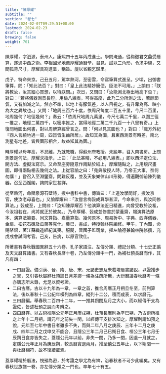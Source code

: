 ```yaml
---
title: "陳厚耀"
subtitle: ""
section: "卷七"
date: 2024-02-07T09:29:51+08:00
lastmod: 2024-02-23
draft: false
brewing: false
weight: 701
---
```



陳厚耀，字泗源，泰州人。康熙四十五年丙戌進士。學問淹通，從梅徵君文鼎受曆算，遂通中西之術。李相國光地薦厚耀通曆學，召見，試以三角形，令求中線，又問弧背尺寸，厚耀具劄進呈，稱旨。旋以省親乞歸里。

戊子，特命來京。己丑五月，駕幸熱河，至密雲，命寫筆算式進呈。少頃，出御書筆算，問：「知此法否？」對曰：「皇上此法精妙簡便，臣法不可用。」上諭曰：「朕將教汝，汝其細心貫想，以待朕問。」次日，又問曰：「汝能測北極出地高下否？」對曰：「若將儀器測景長短，用檢八線表，可得高度，此乃二分所測之法，若餘節氣，又有加減之法，然亦不準，以地上有朦氣差，以人目視之，有升卑為高、映小為大之異故也。」又問：「地周三百六十度，依周尺每度二百五十里，今尺二百里，地周幾何？地徑幾何？」奏云：「依周尺地周九萬里，今尺七萬二千里，以圍三徑一推之，地徑二萬四千，以密率推之，當得地徑二萬二千九百一十八里有奇。」上復問地圜出何書，對以周髀算經曾言之。問：「何以見其圜也？」對曰：「職方外紀『西人言繞地過一周，四匝皆生齒所居』，故知其為圜，且東西測景有時差，南北測星有地差，皆與圜形相合，故益知其為圜。」

時厚耀以母年高，不忍離，乃就教職，得蘇州府教授。未踰年，召入南書房。上問測景是何法，厚耀求指示，上曰：「此法甚精，不必用八線表。」即以西洋定位法、開方法、虛擬法寫示。又命至座旁隨意作兩點於紙上，厚耀隨點之，上用規尺畫圖，即得兩點相去幾何之法。上從容諭之曰：「堯典敬授人時，乃帝王大事，奈何勿講！」嘗召入至淵鑒齋，問難反覆，並及天象樂律山川形勢，得遍觀御前陳列儀器。召至西煖閣，詢問家世甚詳。

從至熱河，命賦泉源石壁詩，授中書科中書，傳旨曰：「上道汝學問好，授汝京官，使汝老母喜也。」又諭厚耀曰：「汝嘗言梅瑴成算學甚深，今命來京，與汝同修算法。」瑴成至，上問曰：「汝知陳厚耀否？他演算法近日精進，向曾受教於汝祖，今汝祖若在，尚將就正於彼矣。」乃命厚耀、瑴成並修書於蒙養齋，賜演算法原本、演算法纂要、同文算指、嘉量算指、幾何原本、周易折中、字典、西洋儀器、金扇、松花石硯及瓜菓等克什。癸巳，書成，特授翰林院編修。甲午，丁內艱，命賜帑銀，著江蘇織造經紀其喪。服闋，晉國子監司業，擢左諭德兼翰林院修撰，充戊戌會試同考官。己亥，告病，以原官致仕。

所著書有春秋戰國異辭五十六卷、孔子家語注、左傳分類、禮記分類、十七史正譌及天文曆算諸書。又有春秋長曆十卷，乃左傳分類中一門，為補杜預長曆而作，其凡有四：

- 一曰曆證。備引漢、晉、隋、唐、宋、元諸史志及朱載堉曆書諸說，以證推步之異，又引春秋屬辭杜預論日月差謬一條為注疏所無，大衍曆議春秋曆考一條亦唐志所未錄，尤足以資考證。
- 二曰古曆。古以十九年為一章，一章之首，推合周曆正月朔旦冬至，前列算法，後以春秋十二公紀年橫列為四章，縱列十二公，積而成表，以求曆元。
- 三曰曆編。舉春秋二百四十二年，一一推其朔閏及月之大小，而以經傳干支為證佐，皆述杜預之說而考辨之。
- 四曰曆存。以古術推隱公元年正月庚戌朔，杜預長曆則為辛巳朔，乃古術所推之上年十二月朔，謂元年之前失一閏，以經傳干支排次知之，厚耀則謂如預之說，元年至七年中書日者雖多不失，而與二年八月之庚辰、三年十二月之庚戌、四年二月之戊申又不能合，且隱公三年二月己巳朔日食、桓公三年七月壬辰朔日食亦皆失之，蓋隱公元年以前，非失一閏，乃多一閏，因退一月就之，定隱公元年正月為庚辰朔，較長曆實退兩月，推至僖公五年止，以下朔閏一一與杜曆相符，故不復續載焉。

蓋厚耀精於曆法，視預為密，於考證之學尤為有裨，治春秋者不可少此編矣。又有春秋世族譜一卷，亦左傳分類之一門也。卒年七十有五。